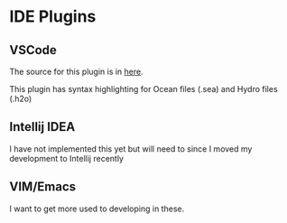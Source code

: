 # IDE Plugins

## VSCode

The source for this plugin is in [here](../ocean-language-support/vscode).

This plugin has syntax highlighting for Ocean files (.sea) and Hydro files (.h2o)

## Intellij IDEA

I have not implemented this yet but will need to since I moved my development to Intellij recently

## VIM/Emacs

I want to get more used to developing in these.
